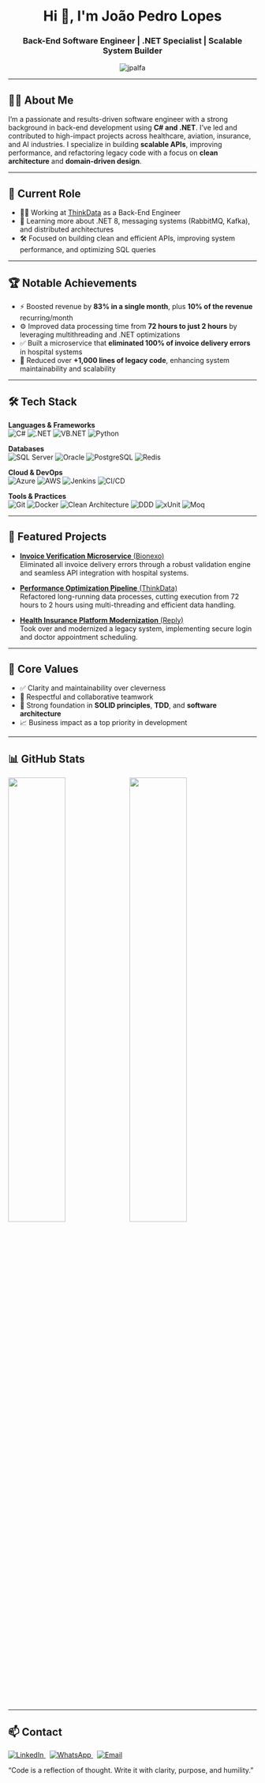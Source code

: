 <h1 align="center">Hi 👋, I'm João Pedro Lopes</h1>
<h3 align="center">Back-End Software Engineer | .NET Specialist | Scalable System Builder</h3>

<p align="center">
  <img src="https://komarev.com/ghpvc/?username=jpalfa&label=Profile%20views&color=0e75b6&style=flat" alt="jpalfa" />
</p>

---

## 🧑‍💻 About Me

I’m a passionate and results-driven software engineer with a strong background in back-end development using **C# and .NET**. I’ve led and contributed to high-impact projects across healthcare, aviation, insurance, and AI industries. I specialize in building **scalable APIs**, improving performance, and refactoring legacy code with a focus on **clean architecture** and **domain-driven design**.

---

## 🚀 Current Role

- 👨‍💻 Working at [ThinkData](https://www.thinkdata.com.br/) as a Back-End Engineer  
- 🧠 Learning more about .NET 8, messaging systems (RabbitMQ, Kafka), and distributed architectures  
- 🛠 Focused on building clean and efficient APIs, improving system performance, and optimizing SQL queries

---

## 🏆 Notable Achievements

- ⚡ Boosted revenue by **83% in a single month**, plus **10% of the revenue** recurring/month
- ⚙️ Improved data processing time from **72 hours to just 2 hours** by leveraging multithreading and .NET optimizations
- ✅ Built a microservice that **eliminated 100% of invoice delivery errors** in hospital systems
- 🔁 Reduced over **+1,000 lines of legacy code**, enhancing system maintainability and scalability

---

## 🛠 Tech Stack

**Languages & Frameworks**  
![C#](https://img.shields.io/badge/C%23-239120?style=flat&logo=csharp&logoColor=white)
![.NET](https://img.shields.io/badge/.NET-512BD4?style=flat&logo=dotnet&logoColor=white)
![VB.NET](https://img.shields.io/badge/VB.NET-512BD4?style=flat&logo=dotnet&logoColor=white)
![Python](https://img.shields.io/badge/Python-3776AB?style=flat&logo=python&logoColor=white)

**Databases**  
![SQL Server](https://img.shields.io/badge/SQL%20Server-CC2927?style=flat&logo=microsoftsqlserver&logoColor=white)
![Oracle](https://img.shields.io/badge/Oracle-F80000?style=flat&logo=oracle&logoColor=white)
![PostgreSQL](https://img.shields.io/badge/PostgreSQL-4169E1?style=flat&logo=postgresql&logoColor=white)
![Redis](https://img.shields.io/badge/Redis-DC382D?style=flat&logo=redis&logoColor=white)

**Cloud & DevOps**  
![Azure](https://img.shields.io/badge/Azure-0078D4?style=flat&logo=microsoftazure&logoColor=white)
![AWS](https://img.shields.io/badge/AWS-232F3E?style=flat&logo=amazonaws&logoColor=white)
![Jenkins](https://img.shields.io/badge/Jenkins-D24939?style=flat&logo=jenkins&logoColor=white)
![CI/CD](https://img.shields.io/badge/CI%2FCD-blue?style=flat)

**Tools & Practices**  
![Git](https://img.shields.io/badge/Git-F05032?style=flat&logo=git&logoColor=white)
![Docker](https://img.shields.io/badge/Docker-2496ED?style=flat&logo=docker&logoColor=white)
![Clean Architecture](https://img.shields.io/badge/Clean--Architecture-gray?style=flat)
![DDD](https://img.shields.io/badge/DDD-blueviolet?style=flat)
![xUnit](https://img.shields.io/badge/xUnit-AD2B2B?style=flat)
![Moq](https://img.shields.io/badge/Moq-5A5A5A?style=flat)

---

## 📂 Featured Projects

- [**Invoice Verification Microservice** (Bionexo)](https://bionexo.com/)  
  Eliminated all invoice delivery errors through a robust validation engine and seamless API integration with hospital systems.

- [**Performance Optimization Pipeline** (ThinkData)](https://www.thinkdata.com.br/)  
  Refactored long-running data processes, cutting execution from 72 hours to 2 hours using multi-threading and efficient data handling.

- [**Health Insurance Platform Modernization** (Reply)](https://www.reply.com/en/)  
  Took over and modernized a legacy system, implementing secure login and doctor appointment scheduling.

---

## 💬 Core Values

- ✅ Clarity and maintainability over cleverness  
- 🤝 Respectful and collaborative teamwork  
- 🧱 Strong foundation in **SOLID principles**, **TDD**, and **software architecture**  
- 📈 Business impact as a top priority in development

---

## 📊 GitHub Stats

<p align="left">
  <img width="48%" src="https://github-readme-stats.vercel.app/api?username=jpalfa&show_icons=true&theme=default" />
  <img width="48%" src="https://github-readme-stats.vercel.app/api/top-langs/?username=jpalfa&layout=compact&theme=default" />
</p>

---

## 📫 Contact
<p align="left">
  <a href="https://www.linkedin.com/in/jo%C3%A3o-pedro-da-cruz-silva-lopes-3a549711a/" target="_blank">
    <img src="https://img.shields.io/badge/LinkedIn-blue?style=for-the-badge&logo=linkedin&logoColor=white" alt="LinkedIn">
  </a>
  &nbsp;
  <a href="https://wa.me/5511983793657" target="_blank">
    <img src="https://img.shields.io/badge/WhatsApp-25D366?style=for-the-badge&logo=whatsapp&logoColor=white" alt="WhatsApp">
  </a>
  &nbsp;
  <a href="mailto:joaopedrolopes.desenvolvedor@gmail.com">
    <img src="https://img.shields.io/badge/Email-D14836?style=for-the-badge&logo=gmail&logoColor=white" alt="Email">
  </a>
</p
---

> “Code is a reflection of thought. Write it with clarity, purpose, and humility.”

